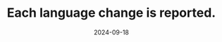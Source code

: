 ---
N: '127'
Rubrique: Internationalisation
title: Each language change is reported.
abstract: 
categories: [" Internationalisation"]
agrege: O4127-E038
opquast: '4 127'
indiceebook: '38'
description: "Rule n° 038"
before: "037"
weight: "038"
after: "039"
actif: '1'
layout: rules
date: 2024-09-18
tags: ["", ""]
objectif: ["", ""]
Meo: [""]
Controle: [""
]
Source: ["Opquast"]
Referentiel: [""]
Steps: ["", ""]
---